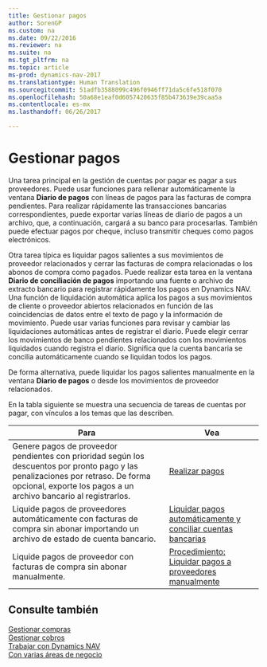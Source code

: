 ```yaml
---
title: Gestionar pagos
author: SorenGP
ms.custom: na
ms.date: 09/22/2016
ms.reviewer: na
ms.suite: na
ms.tgt_pltfrm: na
ms.topic: article
ms-prod: dynamics-nav-2017
ms.translationtype: Human Translation
ms.sourcegitcommit: 51adfb3588099c496f0946ff71da5c6fe518f070
ms.openlocfilehash: 50a68e1eaf0d6057420635f85b473639e39caa5a
ms.contentlocale: es-mx
ms.lasthandoff: 06/26/2017

---
```


# <a name="manage-payables"></a>Gestionar pagos
Una tarea principal en la gestión de cuentas por pagar es pagar a sus proveedores. Puede usar funciones para rellenar automáticamente la ventana **Diario de pagos** con líneas de pagos para las facturas de compra pendientes. Para realizar rápidamente las transacciones bancarias correspondientes, puede exportar varias líneas de diario de pagos a un archivo, que, a continuación, cargará a su banco para procesarlas. También puede efectuar pagos por cheque, incluso transmitir cheques como pagos electrónicos.

Otra tarea típica es liquidar pagos salientes a sus movimientos de proveedor relacionados y cerrar las facturas de compra relacionadas o los abonos de compra como pagados. Puede realizar esta tarea en la ventana **Diario de conciliación de pagos** importando una fuente o archivo de extracto bancario para registrar rápidamente los pagos en Dynamics NAV. Una función de liquidación automática aplica los pagos a sus movimientos de cliente o proveedor abiertos relacionados en función de las coincidencias de datos entre el texto de pago y la información de movimiento. Puede usar varias funciones para revisar y cambiar las liquidaciones automáticas antes de registrar el diario. Puede elegir cerrar los movimientos de banco pendientes relacionados con los movimientos liquidados cuando registra el diario. Significa que la cuenta bancaria se concilia automáticamente cuando se liquidan todos los pagos.

De forma alternativa, puede liquidar los pagos salientes manualmente en la ventana **Diario de pagos** o desde los movimientos de proveedor relacionados.

En la tabla siguiente se muestra una secuencia de tareas de cuentas por pagar, con vínculos a los temas que las describen.

|Para |Vea |
|---|----|
|Genere pagos de proveedor pendientes con prioridad según los descuentos por pronto pago y las penalizaciones por retraso. De forma opcional, exporte los pagos a un archivo bancario al registrarlos.|[Realizar pagos](payables-make-payments.md)|
|Liquide pagos de proveedores automáticamente con facturas de compra sin abonar importando un archivo de estado de cuenta bancario.|[Liquidar pagos automáticamente y conciliar cuentas bancarias](receivables-apply-payments-auto-reconcile-bank-accounts.md)|
|Liquide pagos de proveedor con facturas de compra sin abonar manualmente.|[Procedimiento: Liquidar pagos a proveedores manualmente](payables-how-apply-purchase-transactions-manually.md)|

## <a name="see-also"></a>Consulte también
[Gestionar compras](purchasing-manage-purchasing.md)  
[Gestionar cobros](receivables-manage-receivables.md)  
[Trabajar con Dynamics NAV](ui-work-product.md)  
[Con varias áreas de negocio](ui-across-business-areas.md)

